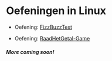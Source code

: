 # Oefeningen in Linux

- Oefening: [FizzBuzzTest](AndereOefeningen/Linux/FizzBuzzTest.md)

- Oefening: [RaadHetGetal-Game](AndereOefeningen/Linux/RaadHetGetal.md)

##### More coming soon!
